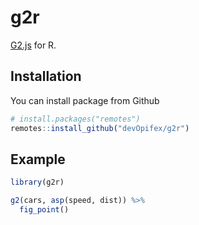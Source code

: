 
<!-- README.md is generated from README.Rmd. Please edit that file -->

<!-- badges: start -->

<!-- badges: end -->

# g2r

[G2.js](https://g2.antv.vision/en) for R.

## Installation

You can install package from Github

``` r
# install.packages("remotes")
remotes::install_github("devOpifex/g2r")
```

## Example

``` r
library(g2r)

g2(cars, asp(speed, dist)) %>% 
  fig_point()
```
